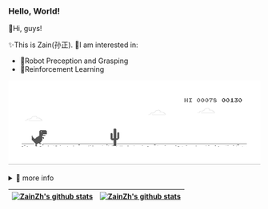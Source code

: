 ### Hello, World!
👋Hi, guys! 

✨This is Zain(孙正).
🤔I am interested in:
- 🤖️Robot Preception and Grasping 
- 🧠Reinforcement Learning


![Dino](https://raw.githubusercontent.com/praveenscience/praveenscience/master/dino.gif)

<details>
<summary>🌱 more info</summary>
<pre><code>
<!--START_SECTION:waka-->
📅 **I'm Most Productive on Thursday** 

```text
Monday                   581 commits         █████░░░░░░░░░░░░░░░░░░░░   18.44 % 
Tuesday                  414 commits         ███░░░░░░░░░░░░░░░░░░░░░░   13.14 % 
Wednesday                483 commits         ████░░░░░░░░░░░░░░░░░░░░░   15.33 % 
Thursday                 920 commits         ███████░░░░░░░░░░░░░░░░░░   29.20 % 
Friday                   521 commits         ████░░░░░░░░░░░░░░░░░░░░░   16.53 % 
Saturday                 153 commits         █░░░░░░░░░░░░░░░░░░░░░░░░   04.86 % 
Sunday                   79 commits          █░░░░░░░░░░░░░░░░░░░░░░░░   02.51 % 
```


📊 **This Week I Spent My Time On** 

```text
🕑︎ Time Zone: Asia/Shanghai

💬 Programming Languages: 
Python                   11 hrs 9 mins       ██████████████████████░░░   89.86 % 
YAML                     56 mins             ██░░░░░░░░░░░░░░░░░░░░░░░   07.57 % 
Markdown                 17 mins             █░░░░░░░░░░░░░░░░░░░░░░░░   02.38 % 
Shell Script             1 min               ░░░░░░░░░░░░░░░░░░░░░░░░░   00.15 % 
Bash                     0 secs              ░░░░░░░░░░░░░░░░░░░░░░░░░   00.04 % 

🔥 Editors: 
PyCharm                  12 hrs 7 mins       ████████████████████████░   97.62 % 
VS Code                  17 mins             █░░░░░░░░░░░░░░░░░░░░░░░░   02.38 % 

💻 Operating System: 
Mac                      6 hrs 17 mins       █████████████░░░░░░░░░░░░   50.71 % 
Linux                    6 hrs 7 mins        ████████████░░░░░░░░░░░░░   49.29 % 
```

**I Mostly Code in Python** 

```text
Python                   14 repos            ███████████████░░░░░░░░░░   60.87 % 
C++                      6 repos             ███████░░░░░░░░░░░░░░░░░░   26.09 % 
JavaScript               2 repos             ██░░░░░░░░░░░░░░░░░░░░░░░   08.70 % 
Jupyter Notebook         1 repo              █░░░░░░░░░░░░░░░░░░░░░░░░   04.35 % 
```




 Last Updated on 06/04/2023 01:18:23 UTC
<!--END_SECTION:waka-->
</code></pre>
</details>

| <a href="https://github.com/ZainZh/github-readme-stats"><img align="center" src="https://github-readme-stats-an0fxpx8x-zainzh.vercel.app/api/top-langs/?username=ZainZh&layout=compact&show_icons=true&include_all_commits=true&theme=buefy&hide_border=true" alt="ZainZh's github stats" /></a> | <a href="https://github.com/ZainZh/github-readme-stats"><img align="center" src="https://github-readme-stats-an0fxpx8x-zainzh.vercel.app/api?username=ZainZh&show_icons=true&include_all_commits=true&theme=buefy&hide_border=true" alt="ZainZh's github stats" /></a> |
| ------------- | ------------- |

<!--
#### 
| <a href="https://github.com/ZainZh/github-readme-stats"><img align="center" src="https://github-readme-stats-an0fxpx8x-zainzh.vercel.app/api/top-langs/?username=ZainZh&layout=compact&show_icons=true&include_all_commits=true&theme=buefy&hide_border=true" alt="ZainZh's github stats" /></a> | <a href="https://github.com/ZainZh/github-readme-stats"><img align="center" src="https://github-readme-stats-an0fxpx8x-zainzh.vercel.app/api/wakatime?username=ZainZh&layout=compact&theme=buefy&hide_border=true&langs_count=8" /></a> |
| ------------- | ------------- |

#### 
| <a href="https://github.com/ZainZh/github-readme-stats"><img align="center" src="https://github-readme-stats-an0fxpx8x-zainzh.vercel.app/api?username=ZainZh&show_icons=true&include_all_commits=true&theme=buefy&hide_border=true" alt="ZainZh's github stats" /></a> | <a href="https://github.com/ZainZh/github-readme-stats"><img align="center" src="https://github-readme-streak-stats.herokuapp.com/?user=ZainZh&layout=compact&theme=buefy&hide_border=true" /></a> |
| --- | --- |
-->





<!--
**ZainZh/ZainZh** is a ✨ _special_ ✨ repository because its `README.md` (this file) appears on your GitHub profile.

Here are some ideas to get you started:

- 🔭 I’m currently working on ...
- 🌱 I’m currently learning ...
- 👯 I’m looking to collaborate on ...
- 🤔 I’m looking for help with ...
- 💬 Ask me about ...
- 📫 How to reach me: ...
- 😄 Pronouns: ...
- ⚡ Fun fact: ...
- <a href="https://github.com/ZainZh/github-readme-stats"><img align="center" src="https://github-readme-stats-an0fxpx8x-zainzh.vercel.app/api/wakatime?username=ZainZh&layout=compact&theme=buefy&hide_border=true&langs_count=8" /></a>
- #### 
|  | <a href="https://github.com/ZainZh/github-readme-stats"><img align="center" src="https://github-readme-streak-stats.herokuapp.com/?user=ZainZh&layout=compact&theme=buefy&hide_border=true" /></a> |
| --- | --- |

-->
